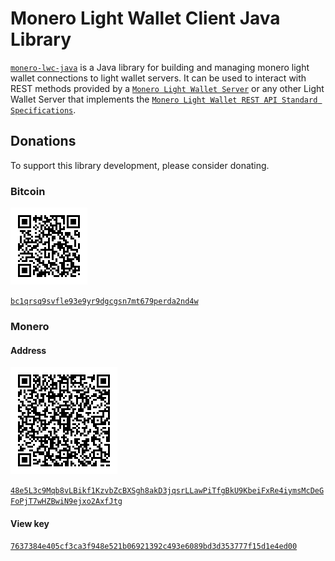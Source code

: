 # Monero Light Wallet Client Java Library
[`monero-lwc-java`]() is a Java library for building and managing monero light wallet connections to light wallet servers.
It can be used to interact with REST methods provided by a [`Monero Light Wallet Server`](https://github.com/vtnerd/monero-lws) or any other Light Wallet Server that implements the [`Monero Light Wallet REST API Standard Specifications`](https://github.com/vtnerd/monero-lws).

## Donations
To support this library development, please consider donating.

### Bitcoin
![bitcoin-address-donation-qr-code`](https://github.com/everoddandeven/monero-lwc-java/blob/master/bitcoin-address-donation-qrcode.png)

[`bc1qrsq9svfle93e9yr9dgcgsn7mt679perda2nd4w`]()

### Monero
#### Address
![monero-address-donation-qr-code`](https://github.com/everoddandeven/monero-lwc-java/blob/master/monero-address-donation-qrcode.png)

[`48e5L3c9Mqb8vLBikf1KzvbZcBXSgh8akD3jqsrLLawPiTfgBkU9KbeiFxRe4iymsMcDeGFoPjT7wHZBwiN9ejxo2AxfJtg`](https://github.com/everoddandeven/monero-lwc-java/blob/master/monero-view-key-donation-qrcode.png)

#### View key

[`7637384e405cf3ca3f948e521b06921392c493e6089bd3d353777f15d1e4ed00`]()

